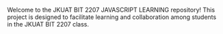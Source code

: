 Welcome to the JKUAT BIT 2207 JAVASCRIPT LEARNING repository! 
This project is designed to facilitate learning and collaboration among students in the JKUAT BIT 2207 class. 